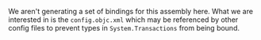 We aren't generating a set of bindings for this assembly here. What we are interested in is the `config.objc.xml` which may be referenced by other config files to prevent types in `System.Transactions` from being bound.